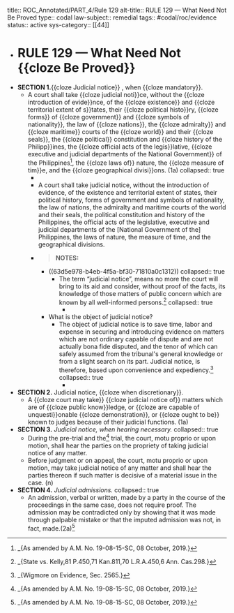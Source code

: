 title:: ROC_Annotated/PART_4/Rule 129
alt-title:: RULE 129 — What Need Not Be Proved
type:: codal
law-subject:: remedial
tags:: #codal/roc/evidence
status:: active
sys-category:: [[44]]

- # RULE 129 — What Need Not {{cloze Be Proved}}
- **SECTION 1.**{{cloze Judicial notice}} , when {{cloze mandatory}}.
	- A court shall take {{cloze judicial noti}}ce, without the {{cloze introduction of evide}}nce, of the {{cloze existence}} and {{cloze territorial extent of s}}tates, their {{cloze political histo}}ry, {{cloze forms}} of {{cloze government}} and {{cloze symbols of nationality}}, the law of {{cloze nations}}, the {{cloze admiralty}} and {{cloze maritime}} courts of the {{cloze world}} and their {{cloze seals}}, the {{cloze political}} constitution and {{cloze history of the Philipp}}ines, the {{cloze official acts of the legis}}lative, {{cloze executive and judicial departments of the National Government}} of the Philippines[^1], the {{cloze laws of}} nature, the {{cloze measure of tim}}e, and the {{cloze geographical divisi}}ons. (1a)
	  collapsed:: true
		- [^1]: _{As amended by A.M. No. 19-08-15-SC, 08 October, 2019.}
		- A court shall take judicial notice, without the introduction of evidence, of the existence and territorial extent of states, their political history, forms of government and symbols of nationality, the law of nations, the admiralty and maritime courts of the world and their seals, the political constitution and history of the Philippines, the official acts of the legislative, executive and judicial departments of the [National Government of the] Philippines, the laws of nature, the measure of time, and the geographical divisions.
		- > **NOTES:**
			- ((63d5e978-b4eb-4f5a-bf30-71810a0c1312))
			  collapsed:: true
				- The term “judicial notice”, means no more the court will bring to its aid and consider, without proof of the facts, its knowledge of those matters of public concern which are known by all well-informed persons.[^q1]
				  collapsed:: true
					- [^q1]: _{State vs. Kelly,81 P.450,71 Kan.811,70 L.R.A.450,6 Ann. Cas.298.}
			- What is the object of judicial notice?
				- The object of judicial notice is to save time, labor and expense in securing and introducing evidence on matters which are not ordinary capable of dispute and are not actually bona fide disputed, and the tenor of which can safely assumed from the tribunal's general knowledge or from a slight search on its part. Judicial notice, is therefore, based upon convenience and expediency.[^q2]
				  collapsed:: true
					- [^q2]: _{Wigmore on Evidence, Sec. 2565.}
- **SECTION 2.** Judicial notice, {{cloze when discretionary}}.
	- A {{cloze court may take}} {{cloze judicial notice of}} matters which are of {{cloze public know}}ledge, or {{cloze are capable of unquesti}}onable {{cloze demonstration}}, or {{cloze ought to be}} known to judges because of their judicial functions. (1a)
- **SECTION 3.** *Judicial notice, when hearing necessary.*
  collapsed:: true
	- During the pre-trial and the[^1] trial, the court, motu proprio or upon motion, shall hear the parties on the propriety of taking judicial notice of any matter.
	- Before judgment or on appeal, the court, motu proprio or upon motion, may take judicial notice of any matter and shall hear the parties thereon if such matter is decisive of a material issue in the case. (n)
- **SECTION 4.** *Judicial admissions.*
  collapsed:: true
	- An admission, verbal or written, made by a party in the course of the proceedings in the same case, does not require proof. The admission may be contradicted only by showing that it was made through palpable mistake or that the imputed admission was not, in fact, made.(2a)[^1]